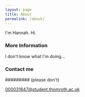 ```yaml
---
layout: page
title: About
permalink: /about/
---
```


I'm Hannah. Hi.

### More Information

I don't know what I'm doing...
### Contact me
######### (please don't)

[000031647@student.thomroth.ac.uk](mailto:000031647@student.thomroth.ac.uk)
